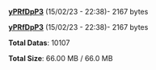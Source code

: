 [**yPRfDpP3**](/data/yPRfDpP3.txt) (15/02/23 - 22:38)- 2167 bytes

[**yPRfDpP3**](/data/yPRfDpP3.txt) (15/02/23 - 22:38)- 2167 bytes

**Total Datas**: 10107

**Total Size**: 66.00 MB / 66.0 MB